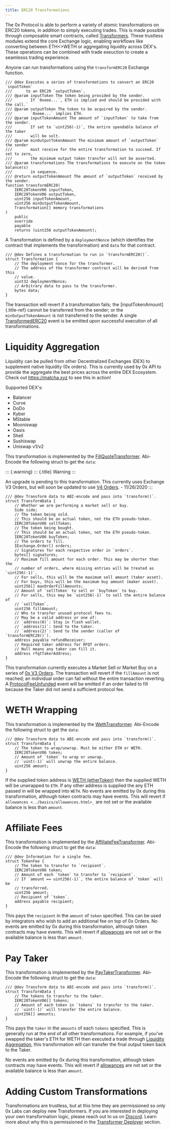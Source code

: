 ```yaml
---
title: ERC20 Transformations
---
```


The 0x Protocol is able to perform a variety of atomic transformations
on ERC20 tokens, in addition to simply executing trades. This is made
possible through composable smart contracts, called
[Transformers](../architecture/transformers.html). These trustless
modules extend the core Exchange logic, enabling workflows like
converting between ETH\<\>WETH or aggregating liquidity across DEX\'s.
These operations can be combined with trade exeuction to create a
seamlesss trading experience.

Anyone can run transformations using the `transformERC20` Exchange
function.

``` {.solidity}
/// @dev Executes a series of transformations to convert an ERC20 `inputToken`
///      to an ERC20 `outputToken`.
/// @param inputToken The token being provided by the sender.
///        If `0xeee...`, ETH is implied and should be provided with the call.`
/// @param outputToken The token to be acquired by the sender.
///        `0xeee...` implies ETH.
/// @param inputTokenAmount The amount of `inputToken` to take from the sender.
///        If set to `uint256(-1)`, the entire spendable balance of the taker
///        will be solt.
/// @param minOutputTokenAmount The minimum amount of `outputToken` the sender
///        must receive for the entire transformation to succeed. If set to zero,
///        the minimum output token transfer will not be asserted.
/// @param transformations The transformations to execute on the token balance(s)
///        in sequence.
/// @return outputTokenAmount The amount of `outputToken` received by the sender.
function transformERC20(
    IERC20TokenV06 inputToken,
    IERC20TokenV06 outputToken,
    uint256 inputTokenAmount,
    uint256 minOutputTokenAmount,
    Transformation[] memory transformations
)
    public
    override
    payable
    returns (uint256 outputTokenAmount);
```

A Transformation is defined by a `deploymentNonce` (which identifies the
contract that implements the transformation) and `data` for that
contract.

``` {.solidity}
/// @dev Defines a transformation to run in `transformERC20()`.
struct Transformation {
    // The deployment nonce for the transformer.
    // The address of the transformer contract will be derived from this
    // value.
    uint32 deploymentNonce;
    // Arbitrary data to pass to the transformer.
    bytes data;
}
```

The transaction will revert if a transformation fails; the
[inputTokenAmount]{.title-ref} cannot be transferred from the sender; or
the `minOutputTokenAmount` is not transferred to the sender. A single
[TransformedERC20](../basics/events.html#transformederc20) event is be
emitted upon successful execution of all transformations.

# Liquidity Aggregation

Liquidity can be pulled from other Decentralized Exchanges (DEX) to
supplement native liquidity (0x orders). This is currently used by 0x
API to provide the aggregate the best prices across the entire DEX
Ecosystem. Check out <https://matcha.xyz> to see this in action!

Supported DEX\'s:

-   Balancer
-   Curve
-   DoDo
-   Kyber
-   MStable
-   Mooniswap
-   Oasis
-   Shell
-   Sushiswap
-   Uniswap v1/v2

This transformation is implemented by the
[FillQuoteTransformer](../architecture/transformers.html). Abi-Encode
the following struct to get the `data`:

::: {.warning}
::: {.title}
Warning
:::

An upgrade is pending to this transformation. This currently uses
Exchange V3 Orders, but will soon be updated to use [V4
Orders](../basics/orders.html). - 11/26/2020
:::

``` {.solidity}
/// @dev Transform data to ABI-encode and pass into `transform()`.
struct TransformData {
    // Whether we are performing a market sell or buy.
    Side side;
    // The token being sold.
    // This should be an actual token, not the ETH pseudo-token.
    IERC20TokenV06 sellToken;
    // The token being bought.
    // This should be an actual token, not the ETH pseudo-token.
    IERC20TokenV06 buyToken;
    // The orders to fill.
    IExchange.Order[] orders;
    // Signatures for each respective order in `orders`.
    bytes[] signatures;
    // Maximum fill amount for each order. This may be shorter than the
    // number of orders, where missing entries will be treated as `uint256(-1)`.
    // For sells, this will be the maximum sell amount (taker asset).
    // For buys, this will be the maximum buy amount (maker asset).
    uint256[] maxOrderFillAmounts;
    // Amount of `sellToken` to sell or `buyToken` to buy.
    // For sells, this may be `uint256(-1)` to sell the entire balance of
    // `sellToken`.
    uint256 fillAmount;
    // Who to transfer unused protocol fees to.
    // May be a valid address or one of:
    // `address(0)`: Stay in flash wallet.
    // `address(1)`: Send to the taker.
    // `address(2)`: Send to the sender (caller of `transformERC20()`).
    address payable refundReceiver;
    // Required taker address for RFQT orders.
    // Null means any taker can fill it.
    address rfqtTakerAddress;
}
```

This transformation currently executes a Market Sell or Market Buy on a
series of [0x V3
Orders](https://github.com/0xProject/0x-protocol-specification/blob/master/v3/v3-specification.md#orders).
The transaction will revert if the `fillAmount` is not reached; an
individual order can fail without the entire transaction reverting. A
[ProtocolFeeUnfunded](../basics/events.html#protocolfeeunfunded) event
will be emitted if an order failed to fill because the Taker did not
send a sufficient protocol fee.

# WETH Wrapping

This transformation is implemented by the
[WethTransformer](../architecture/transformers.html). Abi-Encode the
following struct to get the `data`:

``` {.solidity}
/// @dev Transform data to ABI-encode and pass into `transform()`.
struct TransformData {
    // The token to wrap/unwrap. Must be either ETH or WETH.
    IERC20TokenV06 token;
    // Amount of `token` to wrap or unwrap.
    // `uint(-1)` will unwrap the entire balance.
    uint256 amount;
}
```

If the supplied token address is [WETH
(etherToken)](../basics/addresses.html) then the supplied WETH will be
unwrapped to `ETH`. If any other address is supplied the any ETH passed
in will be wrapped into `WETH`. No events are emitted by 0x during this
transformation, although token contracts may have events. This will
revert if `allowances <../basics/allowances.html>_` are not set or the
available balance is less than `amount`.

# Affiliate Fees

This transformation is implemented by the
[AffiliateFeeTransformer](../architecture/transformers.html). Abi-Encode
the following struct to get the `data`:

``` {.solidity}
/// @dev Information for a single fee.
struct TokenFee {
    // The token to transfer to `recipient`.
    IERC20TokenV06 token;
    // Amount of each `token` to transfer to `recipient`.
    // If `amount == uint256(-1)`, the entire balance of `token` will be
    // transferred.
    uint256 amount;
    // Recipient of `token`.
    address payable recipient;
}
```

This pays the `recipient` in the `amount` of `token` specified. This can
be used by integrators who wish to add an additional fee on top of 0x
Orders. No events are emitted by 0x during this transformation, although
token contracts may have events. This will revert if
[allowances](../basics/allowances.html) are not set or the available
balance is less than `amount`.

# Pay Taker

This transformation is implemented by the
[PayTakerTransformer](../architecture/transformers.html). Abi-Encode the
following struct to get the `data`:

``` {.solidity}
/// @dev Transform data to ABI-encode and pass into `transform()`.
struct TransformData {
    // The tokens to transfer to the taker.
    IERC20TokenV06[] tokens;
    // Amount of each token in `tokens` to transfer to the taker.
    // `uint(-1)` will transfer the entire balance.
    uint256[] amounts;
}
```

This pays the `taker` in the `amounts` of each `tokens` specified. This
is generally run at the end of all other transformations. For example,
if you\'ve swapped the taker\'s ETH for WETH then executed a trade
through [Liquidity Aggregation](#liquidity-aggregation), this
transformation will can transfer the final output token back to the
Taker.

No events are emitted by 0x during this transformation, although token
contracts may have events. This will revert if
[allowances](../basics/allowances.html) are not set or the available
balance is less than `amount`.

# Adding Custom Transformations

Transformations are trustless, but at this time they are permissioned so
only 0x Labs can deploy new Transformers. If you are interested in
deploying your own transformation logic, please reach out to us on
[Discord](https://discord.com/invite/d3FTX3M). Learn more about why this
is permissioned in the [Transformer
Deployer](../architecture/transformer_deployer.html) section.
